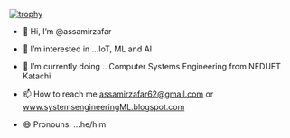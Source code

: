 [![trophy](https://github-profile-trophy.vercel.app/?username=assamirzafar)](https://github.com/ryo-ma/github-profile-trophy)
- 👋 Hi, I’m @assamirzafar
- 👀 I’m interested in ...IoT, ML and AI
- 🌱 I’m currently doing ...Computer Systems Engineering from NEDUET Katachi

- 📫 How to reach me assamirzafar62@gmail.com or www.systemsengineeringML.blogspot.com
- 😄 Pronouns: ...he/him


<!---
assamirzafar/assamirzafar is a ✨ special ✨ repository because its `README.md` (this file) appears on your GitHub profile.
You can click the Preview link to take a look at your changes.
--->
